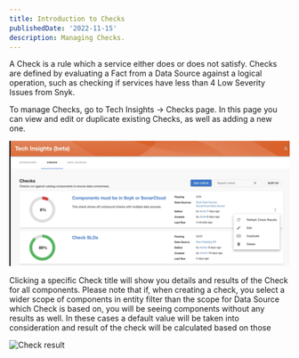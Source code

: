 ```yaml
---
title: Introduction to Checks
publishedDate: '2022-11-15'
description: Managing Checks.
---
```


A Check is a rule which a service either does or does not satisfy. Checks are defined by evaluating a Fact from a Data Source against a logical operation, such as checking if services have less than 4 Low Severity Issues from Snyk.

To manage Checks, go to Tech Insights → Checks page. In this page you can view and edit or duplicate existing Checks, as well as adding a new one.

![Overview of all checks](./checks-overview-page.webp)

Clicking a specific Check title will show you details and results of the Check for all components. Please note that if, when creating a check, you select a wider scope of components in entity filter than the scope for Data Source which Check is based on, you will be seeing components without any results as well. In these cases a default value will be taken into consideration and result of the check will be calculated based on those

![Check result](./check-result.webp)